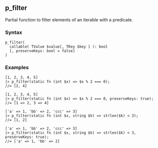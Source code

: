 [//]: # (This file is autogenerated)

## p_filter

Partial function to filter elements of an iterable with a predicate.

### Syntax
```
p_filter(
  callable( TValue $value[, TKey $key ] ): bool
  [, preserveKeys: bool = false]
)
```

### Examples
```
[1, 2, 3, 4, 5]
|> p_filter(static fn (int $x) => $x % 2 === 0);
//= [2, 4]
```
```
[1, 2, 3, 4, 5]
|> p_filter(static fn (int $x) => $x % 2 === 0, preserveKeys: true);
//= [1 => 2, 3 => 4]
```
```
['a' => 1, 'bb' => 2, 'ccc' => 3]
|> p_filter(static fn (int $x, string $k) => strlen($k) < 3);
//= [1, 2]
```
```
['a' => 1, 'bb' => 2, 'ccc' => 3]
|> p_filter(static fn (int $x, string $k) => strlen($k) < 3, preserveKeys: true);
//= ['a' => 1, 'bb' => 2]
```
